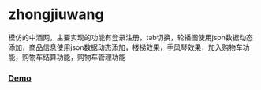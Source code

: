 # zhongjiuwang

模仿的中酒网，主要实现的功能有登录注册，tab切换，轮播图使用json数据动态添加，商品信息使用json数据动态添加，楼梯效果，手风琴效果，加入购物车功能，购物车结算功能，购物车管理功能

### [Demo](https://qipeijun.github.io/zhongjiuwang/index.html)
